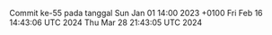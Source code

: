 Commit ke-55 pada tanggal Sun Jan 01 14:00 2023 +0100
Fri Feb 16 14:43:06 UTC 2024
Thu Mar 28 21:43:05 UTC 2024

